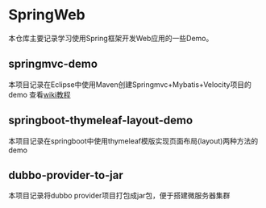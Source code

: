 # SpringWeb
本仓库主要记录学习使用Spring框架开发Web应用的一些Demo。
## springmvc-demo
本项目记录在Eclipse中使用Maven创建Springmvc+Mybatis+Velocity项目的demo
查看[wiki教程](https://github.com/hylun/SpringWeb/wiki/%E5%9C%A8Eclipse%E4%B8%AD%E4%BD%BF%E7%94%A8Maven%E5%88%9B%E5%BB%BASpringmvc-Mybatis-Velocity%E9%A1%B9%E7%9B%AE)
## springboot-thymeleaf-layout-demo
本项目记录在springboot中使用thymeleaf模版实现页面布局(layout)两种方法的demo
## dubbo-provider-to-jar
本项目记录将dubbo provider项目打包成jar包，便于搭建微服务器集群
